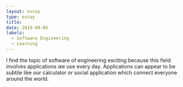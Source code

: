 ```yaml
---
layout: essay
type: essay
title: 
date: 2019-09-06
labels:
  - Software Engineering
  - Learning
---
```

I find the topic of software of engineering exciting because this field involves applications we use every day. Applications can appear to be subtile like our calculator or social application which connect everyone around the world. 
